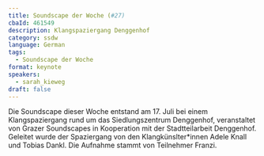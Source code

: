 ```yaml
---
title: Soundscape der Woche (#27)
cbaId: 461549
description: Klangspaziergang Denggenhof
category: ssdw
language: German
tags:
  - Soundscape der Woche
format: keynote
speakers:
  - sarah_kieweg
draft: false
---
```

Die Soundscape dieser Woche entstand am 17. Juli bei einem Klangspaziergang rund um das Siedlungszentrum Denggenhof, veranstaltet von Grazer Soundscapes in Kooperation mit der Stadtteilarbeit Denggenhof. Geleitet wurde der Spaziergang von den Klangkünslter*innen Adele Knall und Tobias Dankl. Die Aufnahme stammt von Teilnehmer Franzi.
